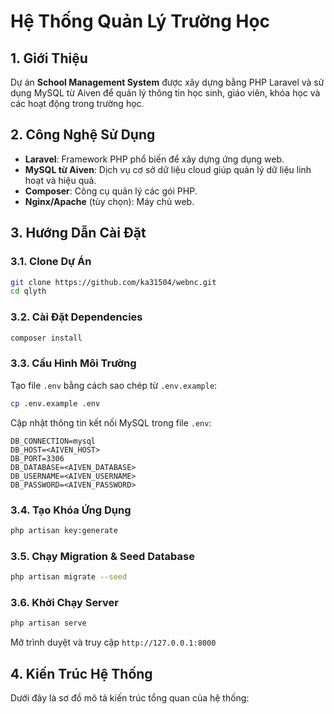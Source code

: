 # Hệ Thống Quản Lý Trường Học

## 1. Giới Thiệu
Dự án **School Management System** được xây dựng bằng PHP Laravel và sử dụng MySQL từ Aiven để quản lý thông tin học sinh, giáo viên, khóa học và các hoạt động trong trường học.

## 2. Công Nghệ Sử Dụng
- **Laravel**: Framework PHP phổ biến để xây dựng ứng dụng web.
- **MySQL từ Aiven**: Dịch vụ cơ sở dữ liệu cloud giúp quản lý dữ liệu linh hoạt và hiệu quả.
- **Composer**: Công cụ quản lý các gói PHP.
- **Nginx/Apache** (tùy chọn): Máy chủ web.

## 3. Hướng Dẫn Cài Đặt
### 3.1. Clone Dự Án
```sh
git clone https://github.com/ka31504/webnc.git
cd qlyth
```

### 3.2. Cài Đặt Dependencies
```sh
composer install
```

### 3.3. Cấu Hình Môi Trường
Tạo file `.env` bằng cách sao chép từ `.env.example`:
```sh
cp .env.example .env
```
Cập nhật thông tin kết nối MySQL trong file `.env`:
```
DB_CONNECTION=mysql
DB_HOST=<AIVEN_HOST>
DB_PORT=3306
DB_DATABASE=<AIVEN_DATABASE>
DB_USERNAME=<AIVEN_USERNAME>
DB_PASSWORD=<AIVEN_PASSWORD>
```

### 3.4. Tạo Khóa Ứng Dụng
```sh
php artisan key:generate
```

### 3.5. Chạy Migration & Seed Database
```sh
php artisan migrate --seed
```

### 3.6. Khởi Chạy Server
```sh
php artisan serve
```
Mở trình duyệt và truy cập `http://127.0.0.1:8000`

## 4. Kiến Trúc Hệ Thống
Dưới đây là sơ đồ mô tả kiến trúc tổng quan của hệ thống:

